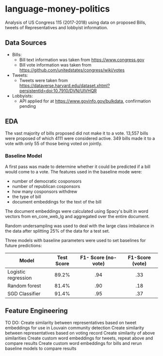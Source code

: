 # language-money-politics
Analysis of US Congress 115 (2017-2018) using data on proposed Bills, tweets of Representatives and lobbyist information.

## Data Sources
* Bills:
  * Bill text information was taken from https://www.congress.gov
  * Bill vote information was taken from https://github.com/unitedstates/congress/wiki/votes
* Tweets:
  * Tweets were taken from https://dataverse.harvard.edu/dataset.xhtml?persistentId=doi:10.7910/DVN/UIVHQR
* Lobbyists:
  * API applied for at https://www.govinfo.gov/bulkdata, confirmation pending

## EDA
The vast majority of bills proposed did not make it to a vote. 13,557 bills were proposed of which 4111 were considered active. 349 bills made it to a vote with only 55 of those being voted on jointly. 

### Baseline Model
A first pass was made to determine whether it could be predicted if a bill would come to a vote. The features used in the baseline mode were:
* number of democratic cosponsors 
* number of republican cosponsors
* how many cosponsors withdrew
* the type of bill
* document embeddings for the text of the bill

The document embeddings were calculated using Spacy's built in word vectors from en_core_web_lg and aggregated over the entire document. 

Random undersampling was used to deal with the large class imbalance in the data after splitting 25% of the data for a test set.

Three models with baseline parameters were used to set baselines for future predictions:

| Model | Test Score | F1- Score (no-vote) | F1-Score (vote) |
|---|:---:|:---:|:---:|
| Logistic regression |  89.2% | .94 |  .33 |
| Random forest | 81.4% | .90 |  .18 |
| SGD Classifier | 91.4% | .95 |  .37 |

## Feature Engineering
TO DO:
Create similarity between representatives based on tweet embeddings for use in Louvain community detection
Create similarity between representatives based on voting record
Create similarity of above similarities
Create custom word embeddings for tweets, repeat above and compare results
Create custom word embeddings for bills and rerun baseline models to compare results

